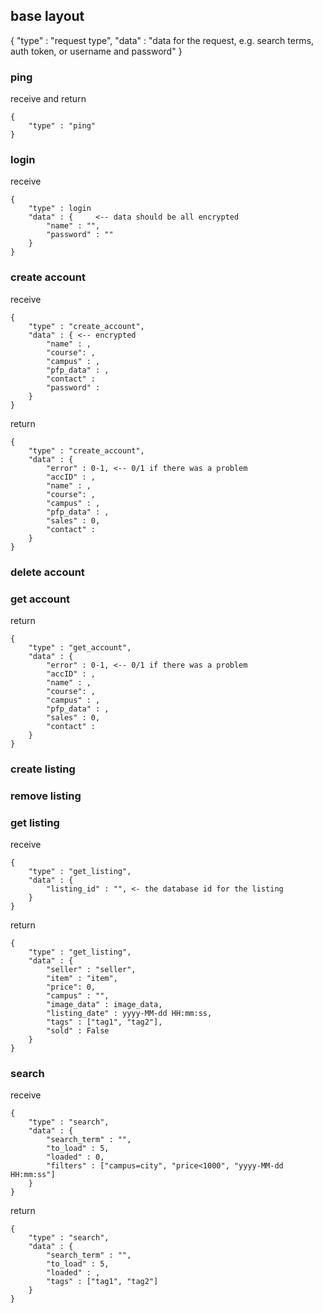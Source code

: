 ## base layout
{
    "type" : "request type",
    "data" : "data for the request, e.g. search terms, auth token, or username and password"
}

### ping
receive and return
```
{
    "type" : "ping"
}
```
### login
receive
```
{
    "type" : login
    "data" : {     <-- data should be all encrypted
        "name" : "",
        "password" : ""
    }
}
```
### create account
receive
```
{
    "type" : "create_account",
    "data" : { <-- encrypted
        "name" : ,
        "course": ,
        "campus" : ,
        "pfp_data" : ,
        "contact" : 
        "password" : 
    }
}
```
return
```
{
    "type" : "create_account",
    "data" : {
        "error" : 0-1, <-- 0/1 if there was a problem
        "accID" : ,
        "name" : ,
        "course": ,
        "campus" : ,
        "pfp_data" : ,
        "sales" : 0,
        "contact" : 
    }
}
```
### delete account

### get account

return
```
{
    "type" : "get_account",
    "data" : {
        "error" : 0-1, <-- 0/1 if there was a problem
        "accID" : ,
        "name" : ,
        "course": ,
        "campus" : ,
        "pfp_data" : ,
        "sales" : 0,
        "contact" : 
    }
}
```
### create listing

### remove listing

### get listing
receive
```
{
    "type" : "get_listing",
    "data" : {
        "listing_id" : "", <- the database id for the listing
    }
}
```
return
```
{
    "type" : "get_listing",
    "data" : {
        "seller" : "seller",
        "item" : "item",
        "price": 0,
        "campus" : "",
        "image_data" : image_data,
        "listing_date" : yyyy-MM-dd HH:mm:ss,
        "tags" : ["tag1", "tag2"],
        "sold" : False
    }
}
```

### search
receive
```
{
    "type" : "search",
    "data" : {
        "search_term" : "",
        "to_load" : 5,
        "loaded" : 0,
        "filters" : ["campus=city", "price<1000", "yyyy-MM-dd HH:mm:ss"]
    }
}
```
return
```
{
    "type" : "search",
    "data" : {
        "search_term" : "",
        "to_load" : 5,
        "loaded" : ,
        "tags" : ["tag1", "tag2"]
    }
}
```
